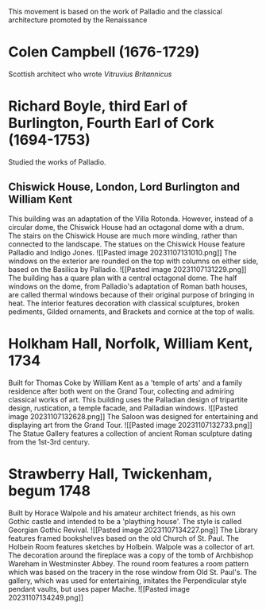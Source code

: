 This movement is based on the work of Palladio and the classical architecture promoted by the Renaissance
# Colen Campbell (1676-1729)
Scottish architect who wrote *Vitruvius Britannicus*


# Richard Boyle, third Earl of Burlington, Fourth Earl of Cork (1694-1753)
Studied the works of Palladio.
## Chiswick House, London, Lord Burlington and William Kent
This building was an adaptation of the Villa Rotonda. However, instead of a circular dome, the Chiswick House had an octagonal dome with a drum. The stairs on the Chiswick House are much more winding, rather than connected to the landscape. The statues on the Chiswick House feature Palladio and Indigo Jones. 
![[Pasted image 20231107131010.png]]
The windows on the exterior are rounded on the top with columns on either side, based on the Basilica by Palladio. 
![[Pasted image 20231107131229.png]]
The building has a quare plan with a central octagonal dome. The half windows on the dome, from Palladio's adaptation of Roman bath houses, are called thermal
windows because of their original purpose of bringing in heat. The interior features decoration with classical sculptures, broken pediments, Gilded ornaments, and Brackets and cornice at the top of walls. 
# Holkham Hall, Norfolk, William Kent, 1734
Built for Thomas Coke by William Kent as a 'temple of arts' and a family residence after both went on the Grand Tour, collecting and admiring classical works of art. This building uses the Palladian design of tripartite design, rustication, a temple facade, and Palladian windows. 
![[Pasted image 20231107132628.png]]
The Saloon was designed for entertaining and displaying art from the Grand Tour.
![[Pasted image 20231107132733.png]]
The Statue Gallery features a collection of ancient Roman sculpture dating from the 1st-3rd century. 

# Strawberry Hall, Twickenham, begum 1748
Built by Horace Walpole and his amateur architect friends, as his own Gothic castle and intended to be a 'plaything house'. The style is called Georgian Gothic Revival.
![[Pasted image 20231107134227.png]]
The Library features framed bookshelves based on the old Church of St. Paul. The Holbein Room features sketches by Holbein. Walpole was a collector of art. The decoration around the fireplace was a copy of the tomb of Archbishop Wareham in Westminster Abbey. The round room features a room pattern which was based on the tracery in the rose window from Old St. Paul's. The gallery, which was used for entertaining, imitates the Perpendicular style pendant vaults, but uses paper Mache. 
![[Pasted image 20231107134249.png]]
